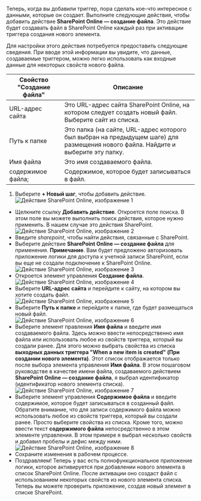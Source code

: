 Теперь, когда вы добавили триггер, пора сделать кое-что интересное с данными, которые он создает. Выполните следующие действия, чтобы добавить действие **SharePoint Online — создание файла**. Это действие будет создавать файл в SharePoint Online каждый раз при активации триггера создания нового элемента.

Для настройки этого действия потребуется предоставить следующие сведения. При вводе этой информации вы увидите, что данные, создаваемые триггером, можно легко использовать как входные данные для некоторых свойств нового файла.

|Свойство "Создание файла"|Описание|
|---|---|
|URL-адрес сайта|Это URL-адрес сайта SharePoint Online, на котором следует создать новый файл. Выберите сайт из списка.|
|Путь к папке|Это папка (на сайте, URL-адрес которого был выбран на предыдущем шаге) для размещения нового файла. Найдите и выберите эту папку.|
|Имя файла|Это имя создаваемого файла.|
|содержимое файла;|Содержимое, которое будет записываться в файл.|

1. Выберите **+ Новый шаг**, чтобы добавить действие.  
![Действие SharePoint Online, изображение 1](./media/connectors-create-api-sharepointonline/action-1.png)  
- Щелкните ссылку **Добавить действие**. Откроется поле поиска. В этом поле вы можете выполнить поиск действия, которое нужно применить. В нашем случае это действия SharePoint.  
![Действие SharePoint Online, изображение 2](./media/connectors-create-api-sharepointonline/action-2.png)  
- Введите *sharepoint*, чтобы найти действия, связанные с SharePoint.
- Выберите действие **SharePoint Online — создание файла** для применения. **Примечание**. Вам будет предложено авторизовать приложение логики для доступа к учетной записи SharePoint, если вы еще не создали подключение к SharePoint Online.  
![Действие SharePoint Online, изображение 3](./media/connectors-create-api-sharepointonline/action-3.png)  
- Откроется элемент управления **Создание файла**.  
![Действие SharePoint Online, изображение 4](./media/connectors-create-api-sharepointonline/action-4.png)  
- Выберите **URL-адрес сайта** и перейдите к сайту, на котором вы хотите создать файл.  
![Действие SharePoint Online, изображение 5](./media/connectors-create-api-sharepointonline/action-5.png)  
- Выберите **Путь к папке** и перейдите к папке, где будет размещаться новый файл.  
![Действие SharePoint Online, изображение 6](./media/connectors-create-api-sharepointonline/action-6.png)  
- Выберите элемент правления **Имя файла** и введите имя создаваемого файла. Здесь можно ввести непосредственно имя файла или использовать любое из свойств триггера, который вы создали ранее. Для этого можно выбрать свойства из списка **выходных данных триггера "When a new item is created" (При создании нового элемента)**. Этот список отображается только после выбора элемента управления **Имя файла**. В этом пошаговом руководстве в качестве имени файла, создаваемого действием **SharePoint Online — создание файла**, я выбрал идентификатор (идентификатор нового элемента списка).  
![Действие SharePoint Online, изображение 7](./media/connectors-create-api-sharepointonline/action-7.png)  
- Выберите элемент управления **Содержимое файла** и введите содержимое, которое будет записываться в созданный файл. Обратите внимание, что для записи содержимого файла можно использовать любое из свойств триггера, который вы создали ранее. Просто выберите свойства из списка. Кроме того, можно ввести текст **содержимого файла** непосредственно в этом элементе управления. В этом примере я выбрал несколько свойств и добавил пробелы и дефис между ними.  
![Действие SharePoint Online, изображение 8](./media/connectors-create-api-sharepointonline/action-8.png)  
- Сохраните изменения в рабочем процессе.  
- Поздравляем! Теперь у вас есть полнофункциональное приложение логики, которое активируется при добавлении нового элемента в список SharePoint Online. После активации оно создаст файл с использованием некоторых свойств из нового элемента списка. Теперь вы можете проверить приложение, создав новый элемент в списке SharePoint. 

<!---HONumber=AcomDC_0727_2016-->

